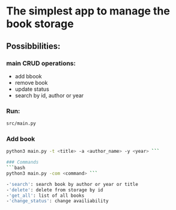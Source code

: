 # The simplest app to manage the book storage

## Possibbilities:
### main CRUD operations:
- add bbook
- remove book
- update status
- search by id, author or year 


### Run:
```bash
src/main.py
```

### Add book
```bash
python3 main.py -t <title> -a <author_name> -y <year> ```

### Commands
```bash
python3 main.py -com <command> ```

-'search': search book by author or year or title
-'delete': delete from storage by id
-'get_all': list of all books
-'change_status': change availiability
